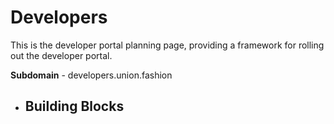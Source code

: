 # Developers

This is the developer portal planning page, providing a framework for rolling out the developer portal.

**Subdomain** - developers.union.fashion

- **Building Blocks**
  - 
